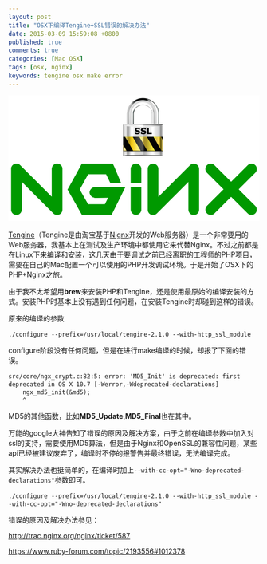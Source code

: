 ```yaml
---
layout: post
title: "OSX下编译Tengine+SSL错误的解决办法"
date: 2015-03-09 15:59:08 +0800
published: true
comments: true
categories: [Mac OSX]
tags: [osx, nginx]
keywords: tengine osx make error
---
```

![Nginx+SSL](/images/blog/nginx-ssl.jpg)

[Tengine](http://tengine.taobao.org/)（Tengine是由淘宝基于[Nignx](http://nginx.org/)开发的Web服务器）是一个非常要用的Web服务器，我基本上在测试及生产环境中都使用它来代替Nginx。不过之前都是在Linux下来编译和安装，这几天由于要调试之前已经离职的工程师的PHP项目，需要在自己的Mac配置一个可以使用的PHP开发调试环境。于是开始了OSX下的PHP+Nginx之旅。

<!-- more -->

由于我不太希望用**brew**来安装PHP和Tengine，还是使用最原始的编译安装的方式。安装PHP时基本上没有遇到任何问题，在安装Tengine时却碰到这样的错误。

原来的编译的参数

```
./configure --prefix=/usr/local/tengine-2.1.0 --with-http_ssl_module
```

configure阶段没有任何问题，但是在进行make编译的时候，却报了下面的错误。

```
src/core/ngx_crypt.c:82:5: error: 'MD5_Init' is deprecated: first deprecated in OS X 10.7 [-Werror,-Wdeprecated-declarations]
    ngx_md5_init(&md5);
    ^
```

MD5的其他函数，比如**MD5_Update**,**MD5_Final**也在其中。

万能的google大神告知了错误的原因及解决方案，由于之前在编译参数中加入对ssl的支持，需要使用MD5算法，但是由于Nginx和OpenSSL的兼容性问题，某些api已经被建议废弃了，编译时不停的报警告并最终错误，无法编译完成。

其实解决办法也挺简单的，在编译时加上```--with-cc-opt="-Wno-deprecated-declarations"```参数即可。
```
./configure --prefix=/usr/local/tengine-2.1.0 --with-http_ssl_module --with-cc-opt="-Wno-deprecated-declarations"
```

错误的原因及解决办法参见：

http://trac.nginx.org/nginx/ticket/587

https://www.ruby-forum.com/topic/2193556#1012378
